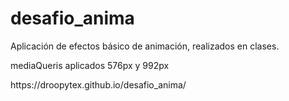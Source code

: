 # desafio_anima
<p>Aplicación de efectos básico de animación, realizados en clases.</p>
<p> mediaQueris aplicados 576px y 992px </p>
https://droopytex.github.io/desafio_anima/

